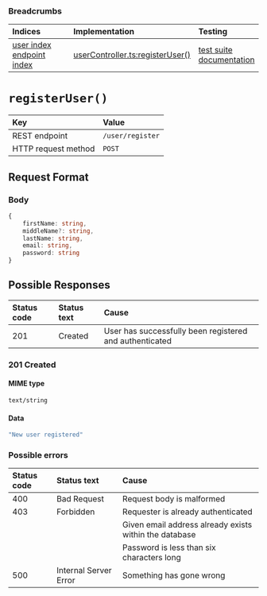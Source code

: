### Breadcrumbs

| Indices | Implementation | Testing |
| :----------------------------------------------------------- | :-------------------------------------------------------------------------------------------------------------------- | :--------------------------------------------------------------------------------------------------------------------------------------------------------------- |
| [user index](./index.md)<br>[endpoint index](../index.md) | [userController.ts:registerUser()](../../../../../backend/src/controllers/userController.ts#L93-L121) | [test suite](../../../../../backend/tests/controllers/user/registerUser.test.ts)<br>[documentation](../../tests/user/registerUser.test.md) |

# `registerUser()`

| Key                 | Value            |
| :------------------ | :--------------- |
| REST endpoint       | `/user/register` |
| HTTP request method | `POST`           |

## Request Format

### Body

```typescript
{
    firstName: string,
    middleName?: string,
    lastName: string,
    email: string,
    password: string
}
```

## Possible Responses

| Status code | Status text | Cause                                                   |
| :---------- | :---------- | :------------------------------------------------------ |
| 201         | Created     | User has successfully been registered and authenticated |

### 201 Created

#### MIME type

`text/string`

#### Data

```typescript
"New user registered"
```

### Possible errors

| Status code | Status text           | Cause                                                  |
| :---------- | :-------------------- | :----------------------------------------------------- |
| 400         | Bad Request           | Request body is malformed                              |
| 403         | Forbidden             | Requester is already authenticated                     |
|             |                       | Given email address already exists within the database |
|             |                       | Password is less than six characters long              |
| 500         | Internal Server Error | Something has gone wrong                               |
